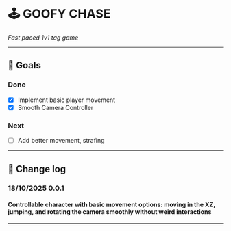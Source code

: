# 🕹️ GOOFY CHASE

_Fast paced 1v1 tag game_

---
## 🚀 Goals

### Done
- [x] Implement basic player movement  
- [x] Smooth Camera Controller  
### Next  
- [ ] Add better movement, strafing

---

## 📖 Change log

### **18/10/2025 0.0.1**
#### Controllable character with basic movement options: moving in the XZ, jumping, and rotating the camera smoothly without weird interactions

---
